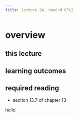 ```yaml
---
title: lecture 24, beyond GPLI
---
```


# overview

## this lecture

## learning outcomes

## required reading

* section 13.7 of chapter 13

hello!
